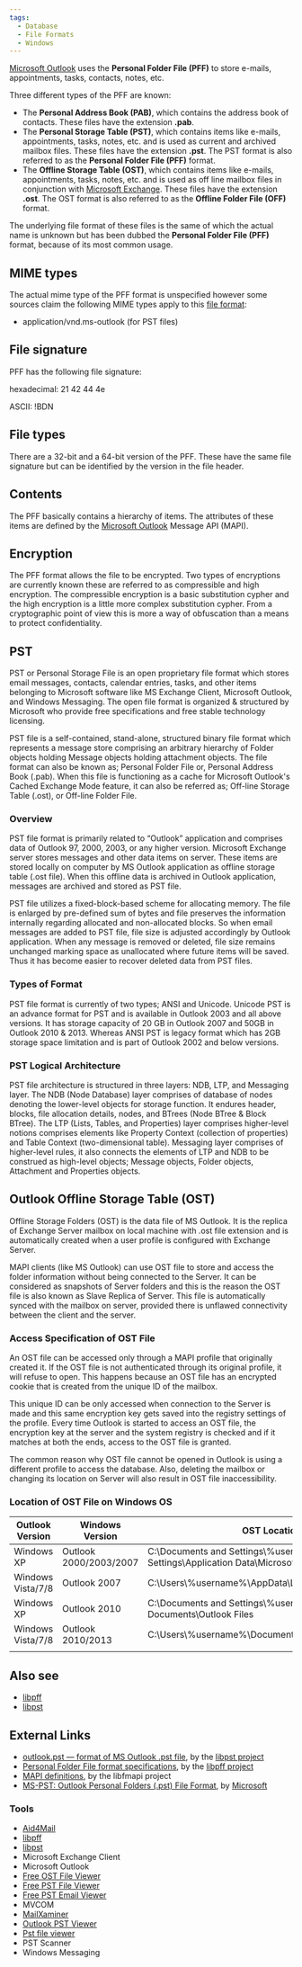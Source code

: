 ```yaml
---
tags:
  - Database
  - File Formats
  - Windows
---
```

[Microsoft Outlook](microsoft_outlook.md) uses the **Personal Folder File
(PFF)** to store e-mails, appointments, tasks, contacts, notes, etc.

Three different types of the PFF are known:

* The **Personal Address Book (PAB)**, which contains the address book
  of contacts. These files have the extension **.pab**.
* The **Personal Storage Table (PST)**, which contains items like
  e-mails, appointments, tasks, notes, etc. and is used as current and
  archived mailbox files. These files have the extension **.pst**. The
  PST format is also referred to as the **Personal Folder File (PFF)**
  format.
* The **Offline Storage Table (OST)**, which contains items like
  e-mails, appointments, tasks, notes, etc. and is used as off line
  mailbox files in conjunction with [Microsoft Exchange](microsoft_exchange_server.md).
  These files have the extension **.ost**. The OST format is also referred to
  as the **Offline Folder File (OFF)** format.

The underlying file format of these files is the same of which the
actual name is unknown but has been dubbed the **Personal Folder File
(PFF)** format, because of its most common usage.

## MIME types

The actual mime type of the PFF format is unspecified however some
sources claim the following MIME types apply to this [file format](file_formats.md):

* application/vnd.ms-outlook (for PST files)

## File signature

PFF has the following file signature:

hexadecimal: 21 42 44 4e

ASCII: !BDN

## File types

There are a 32-bit and a 64-bit version of the PFF. These have the same
file signature but can be identified by the version in the file header.

## Contents

The PFF basically contains a hierarchy of items. The attributes of these items
are defined by the [Microsoft Outlook](microsoft_outlook.md) Message API (MAPI).

## Encryption

The PFF format allows the file to be encrypted. Two types of encryptions
are currently known these are referred to as compressible and high
encryption. The compressible encryption is a basic substitution cypher
and the high encryption is a little more complex substitution cypher.
From a cryptographic point of view this is more a way of obfuscation
than a means to protect confidentiality.

## PST

PST or Personal Storage File is an open proprietary file format which
stores email messages, contacts, calendar entries, tasks, and other
items belonging to Microsoft software like MS Exchange Client, Microsoft
Outlook, and Windows Messaging. The open file format is organized &
structured by Microsoft who provide free specifications and free stable
technology licensing.

PST file is a self-contained, stand-alone, structured binary file format
which represents a message store comprising an arbitrary hierarchy of
Folder objects holding Message objects holding attachment objects. The
file format can also be known as; Personal Folder File or, Personal
Address Book (.pab). When this file is functioning as a cache for
Microsoft Outlook's Cached Exchange Mode feature, it can also be
referred as; Off-line Storage Table (.ost), or Off-line Folder File.

### Overview

PST file format is primarily related to “Outlook” application and
comprises data of Outlook 97, 2000, 2003, or any higher version.
Microsoft Exchange server stores messages and other data items on
server. These items are stored locally on computer by MS Outlook
application as offline storage table (.ost file). When this offline data
is archived in Outlook application, messages are archived and stored as
PST file.

PST file utilizes a fixed-block-based scheme for allocating memory. The
file is enlarged by pre-defined sum of bytes and file preserves the
information internally regarding allocated and non-allocated blocks. So
when email messages are added to PST file, file size is adjusted
accordingly by Outlook application. When any message is removed or
deleted, file size remains unchanged marking space as unallocated where
future items will be saved. Thus it has become easier to recover deleted
data from PST files.

### Types of Format

PST file format is currently of two types; ANSI and Unicode. Unicode PST
is an advance format for PST and is available in Outlook 2003 and all
above versions. It has storage capacity of 20 GB in Outlook 2007 and
50GB in Outlook 2010 & 2013. Whereas ANSI PST is legacy format which has
2GB storage space limitation and is part of Outlook 2002 and below
versions.

### PST Logical Architecture

PST file architecture is structured in three layers: NDB, LTP, and
Messaging layer. The NDB (Node Database) layer comprises of database of
nodes denoting the lower-level objects for storage function. It endures
header, blocks, file allocation details, nodes, and BTrees (Node BTree &
Block BTree). The LTP (Lists, Tables, and Properties) layer comprises
higher-level notions comprises elements like Property Context
(collection of properties) and Table Context (two-dimensional table).
Messaging layer comprises of higher-level rules, it also connects the
elements of LTP and NDB to be construed as high-level objects; Message
objects, Folder objects, Attachment and Properties objects.

## Outlook Offline Storage Table (OST)

Offline Storage Folders (OST) is the data file of MS Outlook. It is the
replica of Exchange Server mailbox on local machine with .ost file
extension and is automatically created when a user profile is configured
with Exchange Server.

MAPI clients (like MS Outlook) can use OST file to store and access the
folder information without being connected to the Server. It can be
considered as snapshots of Server folders and this is the reason the OST
file is also known as Slave Replica of Server. This file is
automatically synced with the mailbox on server, provided there is
unflawed connectivity between the client and the server.

### Access Specification of OST File

An OST file can be accessed only through a MAPI profile that originally
created it. If the OST file is not authenticated through its original
profile, it will refuse to open. This happens because an OST file has an
encrypted cookie that is created from the unique ID of the mailbox.

This unique ID can be only accessed when connection to the Server is
made and this same encryption key gets saved into the registry settings
of the profile. Every time Outlook is started to access an OST file, the
encryption key at the server and the system registry is checked and if
it matches at both the ends, access to the OST file is granted.

The common reason why OST file cannot be opened in Outlook is using a
different profile to access the database. Also, deleting the mailbox or
changing its location on Server will also result in OST file
inaccessibility.

### Location of OST File on Windows OS

| Outlook Version   | Windows Version        | OST Location                                                                              |
|-------------------|------------------------|-------------------------------------------------------------------------------------------|
| Windows XP        | Outlook 2000/2003/2007 | C:\Documents and Settings\\%username%\Local Settings\Application Data\Microsoft\Outlook\\ |
| Windows Vista/7/8 | Outlook 2007           | C:\Users\\%username%\AppData\Local\Microsoft\Outlook\\                                    |
| Windows XP        | Outlook 2010           | C:\Documents and Settings\\%username%\My Documents\Outlook Files                          |
| Windows Vista/7/8 | Outlook 2010/2013      | C:\Users\\%username%\Documents\Outlook Files                                              |
|                   |                        |                                                                                           |

## Also see

* [libpff](libpff.md)
* [libpst](libpst.md)

## External Links

* [outlook.pst — format of MS Outlook .pst file](http://www.five-ten-sg.com/libpst/rn01re05.html),
  by the [libpst project](libpst.md)
* [Personal Folder File format specifications](https://github.com/libyal/libpff/blob/main/documentation/Personal%20Folder%20File%20(PFF)%20format.asciidoc),
  by the [libpff project](libpff.md)
* [MAPI definitions](https://github.com/libyal/libfmapi/blob/main/documentation/MAPI%20definitions.asciidoc),
  by the libfmapi project
* [MS-PST: Outlook Personal Folders (.pst) File Format](http://msdn.microsoft.com/en-us/library/ff385210(v=office.12>).aspx),
  by [Microsoft](microsoft.md)

### Tools

* [Aid4Mail](aid4mail.md)
* [libpff](libpff.md)
* [libpst](libpst.md)
* Microsoft Exchange Client
* Microsoft Outlook
* [Free OST File Viewer](http://datahelp.in/ost/viewer.html)
* [Free PST File Viewer](http://datahelp.in/pst/viewer.html)
* [Free PST Email Viewer](http://www.bitrecover.com/free/pst-viewer/)
* MVCOM
* [MailXaminer](mailxaminer.md)
* [Outlook PST Viewer](outlook_pst_viewer.md)
* [Pst file viewer](pst_file_viewer.md)
* PST Scanner
* Windows Messaging
